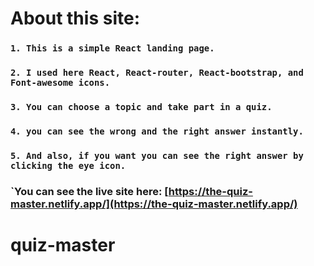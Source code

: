 # About this site:

### `1. This is a simple React landing page.`
### `2. I used here React, React-router, React-bootstrap, and Font-awesome icons.`
### `3. You can choose a topic and take part in a quiz.`
### `4. you can see the wrong and the right answer instantly.`
### `5. And also, if you want you can see the right answer by clicking the eye icon.`

### `You can see the live site here: [https://the-quiz-master.netlify.app/](https://the-quiz-master.netlify.app/) 

# quiz-master
